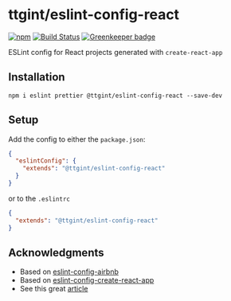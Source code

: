 # ttgint/eslint-config-react

[![npm](https://img.shields.io/npm/v/@ttgint/eslint-config-react.svg)](https://www.npmjs.com/package/@ttgint/eslint-config-react)
[![Build Status](https://travis-ci.org/ttgint/eslint-config-react.svg?branch=master)](https://travis-ci.org/ttgint/eslint-config-react)
[![Greenkeeper badge](https://badges.greenkeeper.io/ttgint/eslint-config-react.svg)](https://greenkeeper.io/)

ESLint config for React projects generated with `create-react-app`

## Installation

`npm i eslint prettier @ttgint/eslint-config-react --save-dev`

## Setup

Add the config to either the `package.json`:

```json
{
  "eslintConfig": {
    "extends": "@ttgint/eslint-config-react"
  }
}
```

or to the `.eslintrc`

```json
{
  "extends": "@ttgint/eslint-config-react"
}
```

## Acknowledgments

- Based on [eslint-config-airbnb](https://www.npmjs.com/package/eslint-config-airbnb)
- Based on [eslint-config-create-react-app](https://www.npmjs.com/package/eslint-config-react-app)
- See this great [article](https://medium.com/@natterstefan/how-to-create-your-own-shared-eslint-prettier-and-stylelint-configuration-3930dd764de3)
